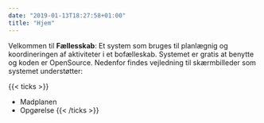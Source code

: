 ```yaml
---
date: "2019-01-13T18:27:58+01:00"
title: "Hjem"
---
```


Velkommen til **Fællesskab**: Et system som bruges til planlægnig og koordineringen af aktiviteter i et bofælleskab.
Systemet er gratis at benytte og koden er OpenSource. Nedenfor findes vejledning til skærmbilleder som systemet understøtter:

{{< ticks >}}
* Madplanen
* Opgørelse
{{< /ticks >}}
